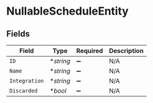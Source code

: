 # NullableScheduleEntity


## Fields

| Field              | Type               | Required           | Description        |
| ------------------ | ------------------ | ------------------ | ------------------ |
| `ID`               | **string*          | :heavy_minus_sign: | N/A                |
| `Name`             | **string*          | :heavy_minus_sign: | N/A                |
| `Integration`      | **string*          | :heavy_minus_sign: | N/A                |
| `Discarded`        | **bool*            | :heavy_minus_sign: | N/A                |